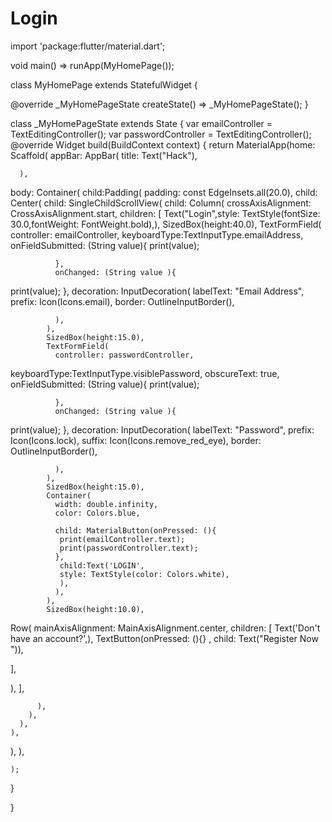 # Login

import 'package:flutter/material.dart';
 
void main() => runApp(MyHomePage());
 
	
 
class MyHomePage extends StatefulWidget {
  

  @override
  _MyHomePageState createState() => _MyHomePageState();
}
 
class _MyHomePageState extends State<MyHomePage> {
   var emailController = TextEditingController();
  var passwordController = TextEditingController();
  @override
  Widget build(BuildContext context) {
    return MaterialApp(home: Scaffold(
      appBar: AppBar(
        title: Text("Hack"),

      ),
  body: Container(
    child:Padding(
      padding: const EdgeInsets.all(20.0),
      child: Center(
        child: SingleChildScrollView(
                child: Column(
            crossAxisAlignment: CrossAxisAlignment.start,
            children: <Widget>[
             Text("Login",style: TextStyle(fontSize: 30.0,fontWeight: FontWeight.bold),),
            SizedBox(height:40.0),
            TextFormField(
              controller: emailController,
              keyboardType:TextInputType.emailAddress,
              onFieldSubmitted: (String value){
                print(value);

              },
              onChanged: (String value ){
print(value);
              },
              decoration: InputDecoration(
                labelText: "Email Address",
                prefix: Icon(Icons.email),
                border: OutlineInputBorder(),
              
              ),
            ),
            SizedBox(height:15.0),
            TextFormField(
              controller: passwordController,
 keyboardType:TextInputType.visiblePassword,
 obscureText: true,
              onFieldSubmitted: (String value){
                print(value);

              },
              onChanged: (String value ){
print(value);
              },
              decoration: InputDecoration(
                labelText: "Password",
                prefix: Icon(Icons.lock),
                suffix: Icon(Icons.remove_red_eye),
                border: OutlineInputBorder(),
              
              ),
            ),
            SizedBox(height:15.0),
            Container(
              width: double.infinity,
              color: Colors.blue,

              child: MaterialButton(onPressed: (){
               print(emailController.text);
               print(passwordController.text);
              },
               child:Text('LOGIN',
               style: TextStyle(color: Colors.white),
               ),
              ),
            ),
            SizedBox(height:10.0),

Row(
  mainAxisAlignment: MainAxisAlignment.center,
children: [
Text('Don\'t have an account?',),
TextButton(onPressed: (){}
, child: 
Text("Register Now ")),

],

),
            ],

          ),
        ),
      ),
    ),
  
  
  ),
    ),



    );
 }

}




